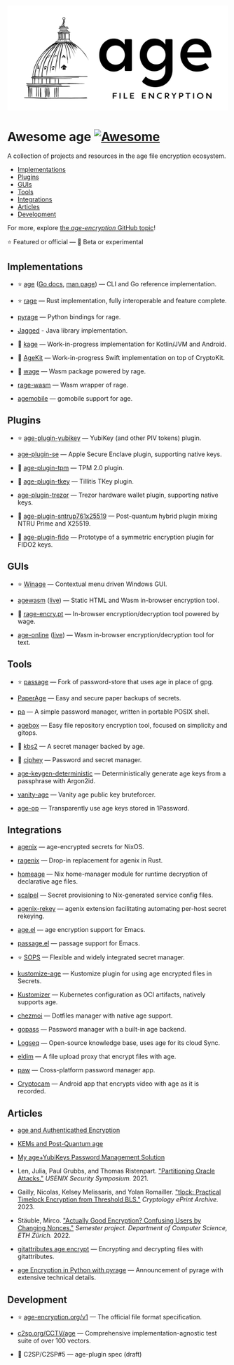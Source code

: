 <p align="center">
    <picture>
        <source media="(prefers-color-scheme: dark)" srcset="https://github.com/FiloSottile/age/blob/main/logo/logo_white.svg">
        <source media="(prefers-color-scheme: light)" srcset="https://github.com/FiloSottile/age/blob/main/logo/logo.svg">
        <img alt="The age logo, an wireframe of St. Peters dome in Rome, with the text: age, file encryption" width="600" src="https://github.com/FiloSottile/age/blob/main/logo/logo.svg">
    </picture>
</p>

# Awesome age [![Awesome](https://awesome.re/badge.svg)](https://awesome.re)

A collection of projects and resources in the age file encryption ecosystem.

* [Implementations](#implementations)
* [Plugins](#plugins)
* [GUIs](#guis)
* [Tools](#tools)
* [Integrations](#integrations)
* [Articles](#articles)
* [Development](#development)

For more, explore [the *age-encryption* GitHub topic](https://github.com/topics/age-encryption)!

⭐️ Featured or official — 🧪 Beta or experimental

## Implementations

* ⭐️ [age](https://filippo.io/age) ([Go docs](https://pkg.go.dev/filippo.io/age), [man page](https://filippo.io/age/age.1)) — CLI and Go reference implementation.

* ⭐️ [rage](https://str4d.xyz/rage) — Rust implementation, fully interoperable and feature complete.

* [pyrage](https://github.com/woodruffw/pyrage) — Python bindings for rage.

* [Jagged](https://github.com/exceptionfactory/jagged) - Java library implementation.

* 🧪 [kage](https://github.com/android-password-store/kage) — Work-in-progress implementation for Kotlin/JVM and Android.

* 🧪 [AgeKit](https://github.com/jamesog/AgeKit) — Work-in-progress Swift implementation on top of CryptoKit.

* 🧪 [wage](https://github.com/str4d/wage) — Wasm package powered by rage.

* [rage-wasm](https://github.com/kanru/rage-wasm) — Wasm wrapper of rage.

* [agemobile](https://github.com/MarinX/agemobile) — gomobile support for age.

## Plugins

* ⭐️ [age-plugin-yubikey](https://github.com/str4d/age-plugin-yubikey) — YubiKey (and other PIV tokens) plugin.

* [age-plugin-se](https://github.com/remko/age-plugin-se) — Apple Secure Enclave plugin, supporting native keys.

* 🧪 [age-plugin-tpm](https://github.com/Foxboron/age-plugin-tpm) — TPM 2.0 plugin.

* 🧪 [age-plugin-tkey](https://github.com/quite/age-plugin-tkey) — Tillitis TKey plugin.

* [age-plugin-trezor](https://github.com/romanz/trezor-agent/blob/master/doc/README-age.md) — Trezor hardware wallet plugin, supporting native keys.

* 🧪 [age-plugin-sntrup761x25519](https://github.com/keisentraut/age-plugin-sntrup761x25519) — Post-quantum hybrid plugin mixing NTRU Prime and X25519.

* 🧪 [age-plugin-fido](https://github.com/riastradh/age-plugin-fido) — Prototype of a symmetric encryption plugin for FIDO2 keys.

## GUIs

* ⭐️ [Winage](https://winage.spiegl.dev/) — Contextual menu driven Windows GUI.

* [agewasm](https://github.com/MarinX/agewasm) ([live](https://age-wasm.ey.r.appspot.com/)) — Static HTML and Wasm in-browser encryption tool.

* 🧪 [rage-encry.pt](https://rage-encry.pt/) — In-browser encryption/decryption tool powered by wage.

* [age-online](https://github.com/nkcmr/age-online) ([live](https://age-online.com/)) — Wasm in-browser encryption/decryption tool for text.

## Tools

* ⭐️ [passage](https://github.com/FiloSottile/passage) — Fork of password-store that uses age in place of gpg.

* [PaperAge](https://github.com/matiaskorhonen/paper-age) — Easy and secure paper backups of secrets.

* [pa](https://github.com/biox/pa) — A simple password manager, written in portable POSIX shell.

* [agebox](https://github.com/slok/agebox) — Easy file repository encryption tool, focused on simplicity and gitops.

* 🧪 [kbs2](https://github.com/woodruffw/kbs2) — A secret manager backed by age.

* 🧪 [ciphey](https://www.nickzana.dev/projects/ciphey/) — Password and secret manager.

* [age-keygen-deterministic](https://github.com/keisentraut/age-keygen-deterministic) — Deterministically generate age keys from a passphrase with Argon2id.

* [vanity-age](https://github.com/seaofmars/vanity-age) — Vanity age public key bruteforcer.

* [age-op](https://github.com/stevelr/age-op) — Transparently use age keys stored in 1Password.

## Integrations

* [agenix](https://github.com/ryantm/agenix) — age-encrypted secrets for NixOS.

* [ragenix](https://github.com/yaxitech/ragenix) — Drop-in replacement for agenix in Rust.

* [homeage](https://github.com/jordanisaacs/homeage) — Nix home-manager module for runtime decryption of declarative age files.

* [scalpel](https://github.com/polygon/scalpel) — Secret provisioning to Nix-generated service config files.

* [agenix-rekey](https://github.com/oddlama/agenix-rekey) — agenix extension facilitating automating per-host secret rekeying.

* [age.el](https://github.com/anticomputer/age.el) — age encryption support for Emacs.

* [passage.el](https://github.com/anticomputer/passage.el) — passage support for Emacs.

* ⭐️ [SOPS](https://github.com/mozilla/sops#encrypting-using-age) — Flexible and widely integrated secret manager.

* [kustomize-age](https://github.com/jmhodges/kustomize-age) — Kustomize plugin for using age encrypted files in Secrets.

* [Kustomizer](https://kustomizer.dev/guides/artifacts-encryption/) — Kubernetes configuration as OCI artifacts, natively supports age.

* [chezmoi](https://www.chezmoi.io/user-guide/encryption/age/) — Dotfiles manager with native age support.

* [gopass](https://github.com/gopasspw/gopass/blob/master/docs/backends/age.md) — Password manager with a built-in age backend.

* [Logseq](https://web.archive.org/web/20230422154136/https://twitter.com/logseq/status/1587905208667230209) — Open-source knowledge base, uses age for its cloud Sync.

* [eldim](https://github.com/daknob/eldim) — A file upload proxy that encrypt files with age.

* [paw](https://github.com/lucor/paw) — Cross-platform password manager app.

* [Cryptocam](https://cryptocam.gitlab.io/) — Android app that encrypts video with age as it is recorded.

## Articles

* [age and Authenticathed Encryption](https://words.filippo.io/dispatches/age-authentication/)

* [KEMs and Post-Quantum age](https://words.filippo.io/dispatches/post-quantum-age/)

* [My age+YubiKeys Password Management Solution](https://words.filippo.io/dispatches/passage/)

* Len, Julia, Paul Grubbs, and Thomas Ristenpart. ["Partitioning Oracle Attacks."](https://eprint.iacr.org/2020/1491) *USENIX Security Symposium.* 2021.

* Gailly, Nicolas, Kelsey Melissaris, and Yolan Romailler. ["tlock: Practical Timelock Encryption from Threshold BLS."](https://eprint.iacr.org/2023/189) *Cryptology ePrint Archive.* 2023.

* Stäuble, Mirco. ["Actually Good Encryption? Confusing Users by Changing Nonces."](https://ethz.ch/content/dam/ethz/special-interest/infk/inst-infsec/appliedcrypto/education/theses/project_MircoStauble.pdf) *Semester project. Department of Computer Science, ETH Zürich.* 2022.

* [gitattributes age encrypt](https://seankhliao.com/blog/12020-09-24-gitattributes-age-encrypt/) — Encrypting and decrypting files with gitattributes.

* [age Encryption in Python with pyrage](https://blog.yossarian.net/2022/07/25/age-encryption-in-python-with-pyrage) — Announcement of pyrage with extensive technical details.

## Development

* ⭐️ [age-encryption.org/v1](https://age-encryption.org/v1) — The official file format specification.

* [c2sp.org/CCTV/age](https://c2sp.org/CCTV/age) — Comprehensive implementation-agnostic test suite of over 100 vectors.

* 🧪 C2SP/C2SP#5 — age-plugin spec (draft)
